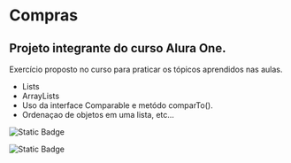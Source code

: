 
# Compras

## Projeto integrante do curso Alura One.


Exercício proposto no curso para praticar os tópicos aprendidos nas aulas.
- Lists
- ArrayLists
- Uso da interface Comparable e metódo comparTo().
- Ordenaçao de objetos em uma lista, etc...




![Static Badge](https://img.shields.io/badge/OpenJDK%20v17%20-000000?style=for-the-badge&logo=OpenJDK&logoColor=white)

![Static Badge](https://img.shields.io/badge/Intellij%20Idea-000?logo=intellij-idea&style=for-the-badge)



